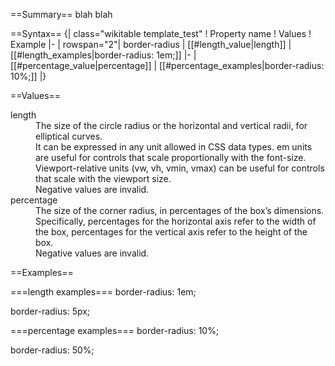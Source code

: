 ==Summary==
blah blah

==Syntax==
{| class="wikitable template_test"
! Property name
! Values
! Example
|-
| rowspan="2"| border-radius
| [[#length_value|length]]
| [[#length_examples|border-radius: 1em;]]
|-
| [[#percentage_value|percentage]]
| [[#percentage_examples|border-radius: 10%;]]
|}

==Values==

<dt id="length_value" class="template_test">length</dt>
<dd class="template_test">The size of the circle radius or the horizontal and vertical radii, for elliptical curves. 
<br>
It can be expressed in any unit allowed in CSS <length> data types. em units are useful for controls that scale proportionally with the font-size. Viewport-relative units (vw, vh, vmin, vmax) can be useful for controls that scale with the viewport size. 
<br>
Negative values are invalid.</dd>

<dt id="percentage_value" class="template_test">percentage</dt>
<dd class="template_test">The size of the corner radius, in percentages of the box’s dimensions.
<br>
Specifically, percentages for the horizontal axis refer to the width of the box, percentages for the vertical axis refer to the height of the box.
<br>
Negative values are invalid.</dd>

==Examples==

===length examples===
 border-radius: 1em;

 border-radius: 5px;

===percentage examples===
 border-radius: 10%;

 border-radius: 50%;
